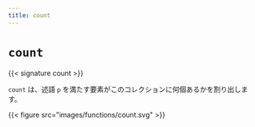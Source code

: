 ```yaml
---
title: count
---
```


# `count`

{{< signature count >}}

`count` は、述語 `p` を満たす要素がこのコレクションに何個あるかを割り出します。

{{< figure src="images/functions/count.svg" >}}

